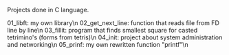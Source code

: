 Projects done in C language.

01_libft:         my own library\n
02_get_next_line: function that reads file from FD line by line\n
03_fillit:        program that finds smallest square for casted tetrimino's (forms from tetris)\n
04_init:          project about system administration and networking\n
05_prinf:         my own rewritten function "printf"\n
